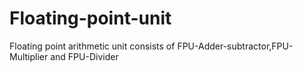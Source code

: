 # Floating-point-unit
Floating point arithmetic unit consists of FPU-Adder-subtractor,FPU-Multiplier and FPU-Divider
